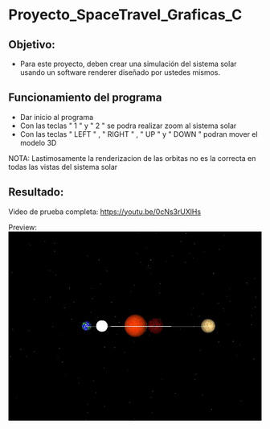 # Proyecto_SpaceTravel_Graficas_C

## Objetivo:

  - Para este proyecto, deben crear una simulación del sistema solar usando un software renderer diseñado por ustedes mismos.

## Funcionamiento del programa

  - Dar inicio al programa
  - Con las teclas " 1 " y " 2 " se podra realizar zoom al sistema solar
  - Con las teclas " LEFT " , " RIGHT " , " UP " y " DOWN " podran mover el modelo 3D

 NOTA: Lastimosamente la renderizacion de las orbitas no es la correcta en todas las vistas del sistema solar

 ## Resultado:

Video de prueba completa: https://youtu.be/0cNs3rUXlHs



Preview:
![](https://github.com/ManuelR11/Proyecto_SpaceTravel_Graficas_C/blob/358d02a9db64edec05cb9c97ab26c55f62303f7f/Espacio.JPG)

